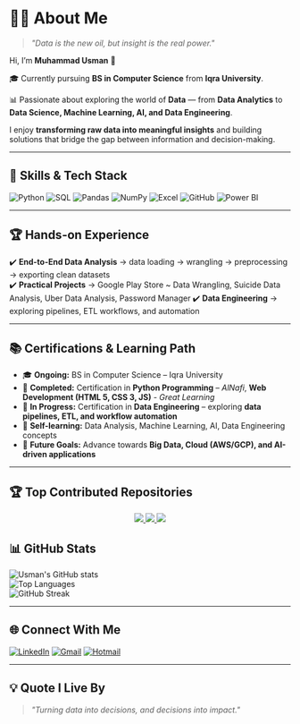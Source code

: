 # 👨‍💻 About Me  

> *"Data is the new oil, but insight is the real power."*  

Hi, I’m **Muhammad Usman** 👋

🎓 Currently pursuing **BS in Computer Science** from **Iqra University**.  

📊 Passionate about exploring the world of **Data** — from **Data Analytics** to **Data Science, Machine Learning, AI, and Data Engineering**.  

I enjoy **transforming raw data into meaningful insights** and building solutions that bridge the gap between information and decision-making.  

---

## 🚀 Skills & Tech Stack  

![Python](https://img.shields.io/badge/Python-3776AB?style=for-the-badge&logo=python&logoColor=white)  ![SQL](https://img.shields.io/badge/SQL-025E8C?style=for-the-badge&logo=postgresql&logoColor=white)  ![Pandas](https://img.shields.io/badge/Pandas-150458?style=for-the-badge&logo=pandas&logoColor=white)  ![NumPy](https://img.shields.io/badge/Numpy-013243?style=for-the-badge&logo=numpy&logoColor=white) ![Excel](https://img.shields.io/badge/Excel-217346?style=for-the-badge&logo=microsoft-excel&logoColor=white)  ![GitHub](https://img.shields.io/badge/GitHub-181717?style=for-the-badge&logo=github&logoColor=white)  ![Power BI](https://img.shields.io/badge/PowerBI-F2C811?style=for-the-badge&logo=powerbi&logoColor=black)

---

## 🏆 Hands-on Experience  

✔️ **End-to-End Data Analysis** → data loading → wrangling → preprocessing → exporting clean datasets  
✔️ **Practical Projects** → Google Play Store ~ Data Wrangling, Suicide Data Analysis, Uber Data Analysis, Password Manager
✔️ **Data Engineering** → exploring pipelines, ETL workflows, and automation  

---

## 📚 Certifications & Learning Path  

- 🎓 **Ongoing:** BS in Computer Science – Iqra University  
- 🏅 **Completed:** Certification in **Python Programming** – *AlNafi*, **Web Development (HTML 5, CSS 3, JS)** - *Great Learning*  
- 🔄 **In Progress:** Certification in **Data Engineering** – exploring **data pipelines, ETL, and workflow automation**  
- 📖 **Self-learning:** Data Analysis, Machine Learning, AI, Data Engineering concepts  
- 🚀 **Future Goals:** Advance towards **Big Data, Cloud (AWS/GCP), and AI-driven applications**  

---

## 🏆 Top Contributed Repositories  

<p align="center">
  <a href="https://github.com/usman-rizz/Introduction-to-Git-and-GitHub">
    <img src="https://github-readme-stats.vercel.app/api/pin/?username=usman-rizz&repo=Introduction-to-Git-and-GitHub&theme=github_dark&hide_border=false" />
  </a>
  <a href="https://github.com/usman-rizz/Numpy">
    <img src="https://github-readme-stats.vercel.app/api/pin/?username=usman-rizz&repo=Numpy&theme=github_dark&hide_border=false" />
  </a>
  <a href="https://github.com/usman-rizz/ETL-MiniProject-Banks-MarketCap-">
    <img src="https://github-readme-stats.vercel.app/api/pin/?username=usman-rizz&repo=ETL-MiniProject-Banks-MarketCap-&theme=github_dark&hide_border=false" />
  </a>
</p>



## 📊 GitHub Stats  

![Usman's GitHub stats](https://github-readme-stats.vercel.app/api?username=usman-rizz&show_icons=true&theme=radical)  
![Top Languages](https://github-readme-stats.vercel.app/api/top-langs/?username=usman-rizz&layout=compact&theme=radical)  
![GitHub Streak](https://streak-stats.demolab.com?user=usman-rizz&theme=radical)


---

## 🌐 Connect With Me  

[![LinkedIn](https://img.shields.io/badge/LinkedIn-0A66C2?style=for-the-badge&logo=linkedin&logoColor=white)](https://www.linkedin.com/in/mohammad-usman736/)  [![Gmail](https://img.shields.io/badge/Gmail-D14836?style=for-the-badge&logo=gmail&logoColor=white)](mailto:usman.rizz6769@gmail.com)  [![Hotmail](https://img.shields.io/badge/Outlook-0078D4?style=for-the-badge&logo=microsoft-outlook&logoColor=white)](mailto:Muhammad_usman2023@hotmail.com)


---

## 💡 Quote I Live By  

> *"Turning data into decisions, and decisions into impact."*  
